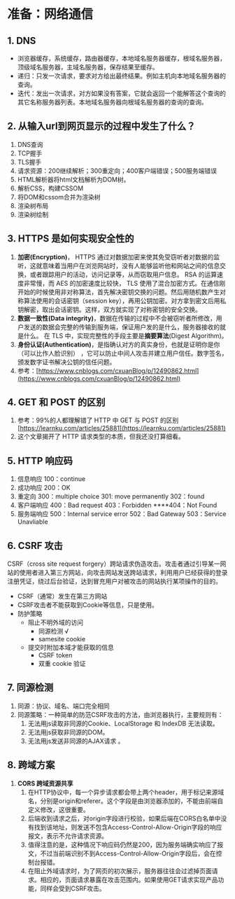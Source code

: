 # 准备：网络通信

## 1. DNS

* 浏览器缓存，系统缓存，路由器缓存，本地域名服务器缓存，根域名服务器，顶级域名服务器，主域名服务器，保存结果至缓存。
* 递归：只发一次请求，要求对方给出最终结果。例如主机向本地域名服务器的查询。
* 迭代：发出一次请求，对方如果没有答案，它就会返回一个能解答这个查询的其它名称服务器列表。本地域名服务器向根域名服务器的查询的查询。

## 2. 从输入url到网页显示的过程中发生了什么？

1. DNS查询
2. TCP握手
3. TLS握手
4. 请求资源：200继续解析；300重定向；400客户端错误；500服务端错误
5. HTML解析器将html文档解析为DOM树。
6. 解析CSS，构建CSSOM
7. 将DOM和cssom合并为渲染树
8. 渲染树布局
9. 渲染树绘制   

## 3. HTTPS 是如何实现安全性的

1. **加密\(Encryption\)**， HTTPS 通过对数据加密来使其免受窃听者对数据的监听，这就意味着当用户在浏览网站时，没有人能够监听他和网站之间的信息交换，或者跟踪用户的活动，访问记录等，从而窃取用户信息。      RSA 的运算速度非常慢，而 AES 的加密速度比较快， TLS 使用了混合加密方式。在通信刚开始的时候使用非对称算法，首先解决密钥交换的问题。然后用随机数产生对称算法使用的会话密钥（session key），再用公钥加密。对方拿到密文后用私钥解密，取出会话密钥。这样，双方就实现了对称密钥的安全交换。
2. **数据一致性\(Data integrity\)**，数据在传输的过程中不会被窃听者所修改，用户发送的数据会完整的传输到服务端，保证用户发的是什么，服务器接收的就是什么。 在 TLS 中，实现完整性的手段主要是**摘要算法**\(Digest Algorithm\)。
3. **身份认证\(Authentication\)**，是指确认对方的真实身份，也就是证明你是你（可以比作人脸识别） ，它可以防止中间人攻击并建立用户信任。数字签名，颁发数字证书解决公钥的信任问题。
4. 参考：[https://www.cnblogs.com/cxuanBlog/p/12490862.html](https://www.cnblogs.com/cxuanBlog/p/12490862.html)

## 4. GET 和 POST 的区别

1. 参考：99%的人都理解错了 HTTP 中 GET 与 POST 的区别  [https://learnku.com/articles/25881](https://learnku.com/articles/25881)
2. 这个文章揭开了 HTTP 请求类型的本质，但我还没打算细看。

## 5. HTTP 响应码

1. 信息响应 100：continue
2. 成功响应 200：OK
3. 重定向 300：multiple choice 301:   move permanently 302：found
4. 客户端响应 400：Bad request 403：Forbidden ****404：Not Found
5. 服务端响应 500：Internal service error 502：Bad Gateway 503：Service Unavliable

## 6. CSRF 攻击

CSRF（cross site request forgery）跨站请求伪造攻击。攻击者通过引导某一网站的使用者进入第三方网站，向攻击网站发送跨站请求，利用用户已经获得的登录注册凭证，绕过后台验证，达到冒充用户对被攻击的网站执行某项操作的目的。

* CSRF（通常）发生在第三方网站
* CSRF攻击者不能获取到Cookie等信息，只是使用。
* 防护策略
  * 阻止不明外域的访问
    * 同源检测 √
    * samesite cookie
  * 提交时附加本域才能获取的信息
    * CSRF token
    * 双重 cookie 验证

## 7. 同源检测

1. 同源：协议、域名、端口完全相同
2. 同源策略：一种简单的防范CSRF攻击的方法，由浏览器执行，主要规则有：
   1. 无法用js读取非同源的Cookie、LocalStorage 和 IndexDB 无法读取。 
   2. 无法用js获取非同源的DOM。 
   3. 无法用js发送非同源的AJAX请求 。

## 8. 跨域方案

1. **CORS 跨域资源共享**
   1. 在HTTP协议中，每一个异步请求都会带上两个header，用于标记来源域名，分别是origin和referer。这个字段是由浏览器添加的，不能由前端自定义修改，这很重要。
   2. 后端收到请求之后，对origin字段进行校验，如果后端在CORS白名单中没有找到该地址，则发送不包含Access-Control-Allow-Origin字段的响应报文，表示不允许请求资源。
   3. 值得注意的是，这种情况下响应码仍然是200，因为服务端确实响应了报文，不过当前端识别不到Access-Control-Allow-Origin字段后，会在控制台报错。
   4. 在阻止外域请求时，为了网页的初次展示，服务器往往会过滤掉页面请求。相应的，页面请求暴露在攻击范围内。如果使用GET请求实现产品功能，同样会受到CSRF攻击。

